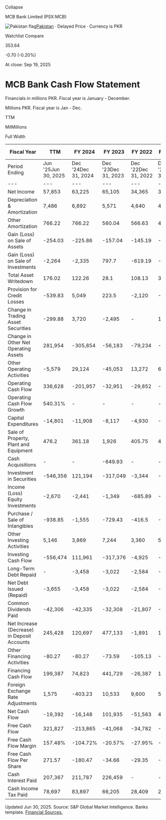 Collapse

MCB Bank Limited (PSX:MCB)

![Pakistan flag](https://stockanalysis.com/img/flags/pakistan.svg)[Pakistan](https://stockanalysis.com/list/pakistan-stock-exchange/) · Delayed Price · Currency is PKR

Watchlist Compare

353.64

-0.70 (-0.20%)

At close: Sep 19, 2025

# MCB Bank Cash Flow Statement

Financials in millions PKR. Fiscal year is January - December.

Millions PKR. Fiscal year is Jan - Dec.

TTM

MilMillions

Full Width

| Fiscal Year | TTM | FY 2024 | FY 2023 | FY 2022 | FY 2021 | FY 2020 | 2015 - 2019 |
| --- | --- | --- | --- | --- | --- | --- | --- |
| Period Ending | Jun '25Jun 30, 2025 | Dec '24Dec 31, 2024 | Dec '23Dec 31, 2023 | Dec '22Dec 31, 2022 | Dec '21Dec 31, 2021 | Dec '20Dec 31, 2020 | 2015 - 2019 |
| --- | --- | --- | --- | --- | --- | --- | --- |
| Net Income | 57,853 | 63,225 | 65,105 | 34,365 | 31,180 | 29,410 | Upgrade |
| Depreciation & Amortization | 7,486 | 6,892 | 5,571 | 4,640 | 4,333 | 4,131 | Upgrade |
| Other Amortization | 766.22 | 766.22 | 560.04 | 566.63 | 480.83 | 469.86 | Upgrade |
| Gain (Loss) on Sale of Assets | -254.03 | -225.86 | -157.04 | -145.19 | -679.23 | -77.14 | Upgrade |
| Gain (Loss) on Sale of Investments | -2,264 | -2,335 | 797.7 | -619.19 | -763.33 | -179.93 | Upgrade |
| Total Asset Writedown | 176.02 | 122.26 | 28.1 | 108.13 | 31.09 | -19.38 | Upgrade |
| Provision for Credit Losses | -539.83 | 5,049 | 223.5 | -2,120 | -4,737 | 7,427 | Upgrade |
| Change in Trading Asset Securities | -299.88 | 3,720 | -2,495 | - | 1,316 | 8,244 | Upgrade |
| Change in Other Net Operating Assets | 281,954 | -305,854 | -56,183 | -79,234 | -58,978 | 78,190 | Upgrade |
| Other Operating Activities | -5,579 | 29,124 | -45,053 | 13,272 | 605.92 | 4,820 | Upgrade |
| Operating Cash Flow | 336,628 | -201,957 | -32,951 | -29,852 | -28,155 | 131,843 | Upgrade |
| Operating Cash Flow Growth | 540.31% | - | - | - | - | - | Upgrade |
| Capital Expenditures | -14,801 | -11,908 | -8,117 | -4,930 | -3,205 | -3,051 | Upgrade |
| Sale of Property, Plant and Equipment | 476.2 | 361.18 | 1,926 | 405.75 | 405.77 | 191.34 | Upgrade |
| Cash Acquisitions | - | - | -649.93 | - | - | - | Upgrade |
| Investment in Securities | -546,356 | 121,194 | -317,049 | -3,344 | -46,887 | -280,274 | Upgrade |
| Income (Loss) Equity Investments | -2,670 | -2,441 | -1,349 | -685.89 | -943.59 | -573.08 | Upgrade |
| Purchase / Sale of Intangibles | -938.85 | -1,555 | -729.43 | -416.5 | -451.09 | -358.18 | Upgrade |
| Other Investing Activities | 5,146 | 3,869 | 7,244 | 3,360 | 5,113 | 1,413 | Upgrade |
| Investing Cash Flow | -556,474 | 111,961 | -317,376 | -4,925 | -45,024 | -282,079 | Upgrade |
| Long-Term Debt Repaid | - | -3,458 | -3,022 | -2,584 | -2,359 | -2,328 | Upgrade |
| Net Debt Issued (Repaid) | -3,655 | -3,458 | -3,022 | -2,584 | -2,359 | -2,328 | Upgrade |
| Common Dividends Paid | -42,306 | -42,335 | -32,308 | -21,807 | -34,036 | -11,758 | Upgrade |
| Net Increase (Decrease) in Deposit Accounts | 245,428 | 120,697 | 477,133 | -1,891 | 145,849 | 162,145 | Upgrade |
| Other Financing Activities | -80.27 | -80.27 | -73.59 | -105.13 | -175.22 | -113.89 | Upgrade |
| Financing Cash Flow | 199,387 | 74,823 | 441,729 | -26,387 | 109,278 | 147,945 | Upgrade |
| Foreign Exchange Rate Adjustments | 1,575 | -403.23 | 10,533 | 9,600 | 5,342 | 1,595 | Upgrade |
| Net Cash Flow | -19,392 | -16,148 | 101,935 | -51,563 | 41,440 | -695.43 | Upgrade |
| Free Cash Flow | 321,827 | -213,865 | -41,068 | -34,782 | -31,360 | 128,792 | Upgrade |
| Free Cash Flow Margin | 157.48% | -104.72% | -20.57% | -27.95% | -33.24% | 146.80% | Upgrade |
| Free Cash Flow Per Share | 271.57 | -180.47 | -34.66 | -29.35 | -26.46 | 108.68 | Upgrade |
| Cash Interest Paid | 207,367 | 211,787 | 226,459 | - | - | - | Upgrade |
| Cash Income Tax Paid | 78,697 | 83,897 | 66,205 | 28,409 | 21,722 | 16,310 | Upgrade |

Updated Jun 30, 2025. Source: S&P Global Market Intelligence. Banks template. [Financial Sources.](https://stockanalysis.com/financial-sources/)